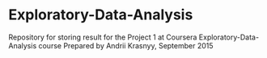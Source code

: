 # Exploratory-Data-Analysis
Repository for storing  result for the Project 1 at Coursera Exploratory-Data-Analysis course
Prepared by Andrii Krasnyy, September 2015
